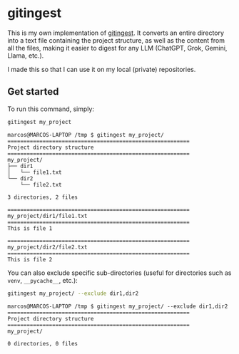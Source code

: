 # gitingest

This is my own implementation of [gitingest](https://github.com/cyclotruc/gitingest). It converts an entire directory into a text file containing the project structure, as well as the content from all the files, making it easier to digest for any LLM (ChatGPT, Grok, Gemini, Llama, etc.).

I made this so that I can use it on my local (private) repositories.

## Get started

To run this command, simply:

```bash
gitingest my_project
```

```text
marcos@MARCOS-LAPTOP /tmp $ gitingest my_project/
=========================================================
Project directory structure
=========================================================
my_project/
├── dir1
│   └── file1.txt
└── dir2
    └── file2.txt

3 directories, 2 files

=========================================================
my_project/dir1/file1.txt
=========================================================
This is file 1

=========================================================
my_project/dir2/file2.txt
=========================================================
This is file 2
```

You can also exclude specific sub-directories (useful for directories such as `venv`, `__pycache__`, etc.):

```bash
gitingest my_project/ --exclude dir1,dir2
```

```text
marcos@MARCOS-LAPTOP /tmp $ gitingest my_project/ --exclude dir1,dir2
=========================================================
Project directory structure
=========================================================
my_project/

0 directories, 0 files
```
